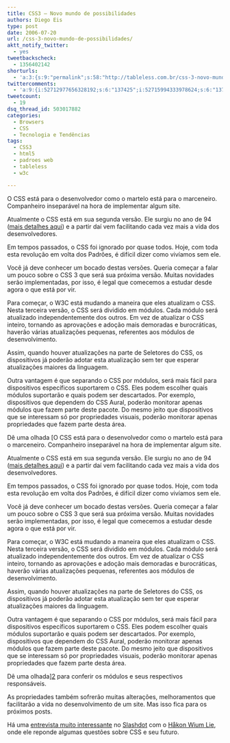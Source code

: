 ```yaml
---
title: CSS3 – Novo mundo de possibilidades
authors: Diego Eis
type: post
date: 2006-07-20
url: /css-3-novo-mundo-de-possibilidades/
aktt_notify_twitter:
  - yes
tweetbackscheck:
  - 1356402142
shorturls:
  - 'a:3:{s:9:"permalink";s:58:"http://tableless.com.br/css-3-novo-mundo-de-possibilidades";s:7:"tinyurl";s:26:"http://tinyurl.com/3utun6k";s:4:"isgd";s:19:"http://is.gd/eXbYlJ";}'
twittercomments:
  - 'a:9:{i:52712977656328192;s:6:"137425";i:52715994333978624;s:6:"137428";i:52713323774480385;s:6:"137429";i:52718151598735360;s:6:"137430";i:52786199223480320;s:6:"137448";i:52753227883614208;s:7:"retweet";i:52747862055976960;s:7:"retweet";i:52743867514105856;s:7:"retweet";i:52743164905271296;s:7:"retweet";}'
tweetcount:
  - 19
dsq_thread_id: 503017882
categories:
  - Browsers
  - CSS
  - Tecnologia e Tendências
tags:
  - CSS3
  - html5
  - padroes web
  - tableless
  - w3c

---
```

O CSS está para o desenvolvedor como o martelo está para o marceneiro. Companheiro inseparável na hora de implementar algum site.

Atualmente o CSS está em sua segunda versão. Ele surgiu no ano de 94 ([mais detalhes aqui][1]) e a partir daí vem facilitando cada vez mais a vida dos desenvolvedores.
  
Em tempos passados, o CSS foi ignorado por quase todos. Hoje, com toda esta revolução em volta dos Padrões, é difícil dizer como vivíamos sem ele.

Você já deve conhecer um bocado destas versões. Queria começar a falar um pouco sobre o CSS 3 que será sua próxima versão. Muitas novidades serão implementadas, por isso, é legal que comecemos a estudar desde agora o que está por vir.
  
Para começar, o W3C está mudando a maneira que eles atualizam o CSS. Nesta terceira versão, o CSS será dividido em módulos. Cada módulo será atualizado independentemente dos outros. Em vez de atualizar o CSS inteiro, tornando as aprovações e adoção mais demoradas e burocráticas, haverão várias atualizações pequenas, referentes aos módulos de desenvolvimento.
  
Assim, quando houver atualizações na parte de Seletores do CSS, os dispositivos já poderão adotar esta atualização sem ter que esperar atualizações maiores da linguagem.

Outra vantagem é que separando o CSS por módulos, será mais fácil para dispositivos específicos suportarem o CSS. Eles podem escolher quais módulos suportarão e quais podem ser descartados. Por exemplo, dispositivos que dependem do CSS Aural, poderão monitorar apenas módulos que fazem parte deste pacote. Do mesmo jeito que dispositivos que se interessam só por propriedades visuais, poderão monitorar apenas propriedades que fazem parte desta área.
  
Dê uma olhada [O CSS está para o desenvolvedor como o martelo está para o marceneiro. Companheiro inseparável na hora de implementar algum site.

Atualmente o CSS está em sua segunda versão. Ele surgiu no ano de 94 ([mais detalhes aqui][1]) e a partir daí vem facilitando cada vez mais a vida dos desenvolvedores.
  
Em tempos passados, o CSS foi ignorado por quase todos. Hoje, com toda esta revolução em volta dos Padrões, é difícil dizer como vivíamos sem ele.

Você já deve conhecer um bocado destas versões. Queria começar a falar um pouco sobre o CSS 3 que será sua próxima versão. Muitas novidades serão implementadas, por isso, é legal que comecemos a estudar desde agora o que está por vir.
  
Para começar, o W3C está mudando a maneira que eles atualizam o CSS. Nesta terceira versão, o CSS será dividido em módulos. Cada módulo será atualizado independentemente dos outros. Em vez de atualizar o CSS inteiro, tornando as aprovações e adoção mais demoradas e burocráticas, haverão várias atualizações pequenas, referentes aos módulos de desenvolvimento.
  
Assim, quando houver atualizações na parte de Seletores do CSS, os dispositivos já poderão adotar esta atualização sem ter que esperar atualizações maiores da linguagem.

Outra vantagem é que separando o CSS por módulos, será mais fácil para dispositivos específicos suportarem o CSS. Eles podem escolher quais módulos suportarão e quais podem ser descartados. Por exemplo, dispositivos que dependem do CSS Aural, poderão monitorar apenas módulos que fazem parte deste pacote. Do mesmo jeito que dispositivos que se interessam só por propriedades visuais, poderão monitorar apenas propriedades que fazem parte desta área.
  
Dê uma olhada][2] para conferir os módulos e seus respectivos responsáveis.

As propriedades também sofrerão muitas alterações, melhoramentos que facilitarão a vida no desenvolvimento de um site. Mas isso fica para os próximos posts.

Há uma [entrevista muito interessante][3] no [Slashdot][4] com o [Håkon Wium Lie][5], onde ele reponde algumas questões sobre CSS e seu futuro.

 [1]: http://tableless.com.br/uma-breve-historia-do-css
 [2]: http://www.w3.org/TR/css3-roadmap/#modlist
 [3]: http://interviews.slashdot.org/article.pl?sid=06/06/23/1443203
 [4]: http://interviews.slashdot.org
 [5]: http://people.opera.com/howcome/